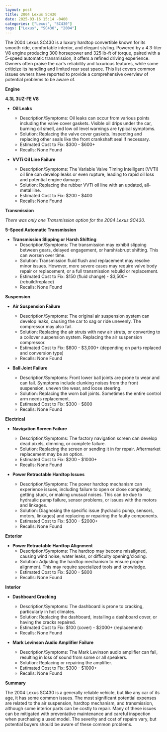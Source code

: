 ```yaml
---
layout: post
title: 2004 Lexus SC430
date: 2025-03-16 15:14 -0400
categories: ["Lexus", "SC430"]
tags: ["Lexus", "SC430", "2004"]
---
```

The 2004 Lexus SC430 is a luxury hardtop convertible known for its smooth ride, comfortable interior, and elegant styling. Powered by a 4.3-liter V8 engine producing 300 horsepower and 325 lb-ft of torque, paired with a 5-speed automatic transmission, it offers a refined driving experience. Owners often praise the car's reliability and luxurious features, while some criticize its handling and limited rear seat space. This list covers common issues owners have reported to provide a comprehensive overview of potential problems to be aware of.

**Engine**

**4.3L 3UZ-FE V8**

*   **Oil Leaks**
    *   Description/Symptoms: Oil leaks can occur from various points including the valve cover gaskets. Visible oil drips under the car, burning oil smell, and low oil level warnings are typical symptoms.
    *   Solution: Replacing the valve cover gaskets. Inspecting and replacing other seals like the front crankshaft seal if necessary.
    *   Estimated Cost to Fix: $300 - $600+
    *   Recalls: None Found

*   **VVTi Oil Line Failure**
    *   Description/Symptoms: The Variable Valve Timing Intelligent (VVTi) oil line can develop leaks or even rupture, leading to rapid oil loss and potential engine damage.
    *   Solution: Replacing the rubber VVTi oil line with an updated, all-metal line.
    *   Estimated Cost to Fix: $200 - $400
    *   Recalls: None Found

**Transmission**

*There was only one Transmission option for the 2004 Lexus SC430.*

**5-Speed Automatic Transmission**

*   **Transmission Slipping or Harsh Shifting**
    *   Description/Symptoms: The transmission may exhibit slipping between gears, delayed engagement, or harsh/abrupt shifting. This can worsen over time.
    *   Solution: Transmission fluid flush and replacement may resolve minor issues. However, more severe cases may require valve body repair or replacement, or a full transmission rebuild or replacement.
    *   Estimated Cost to Fix: $150 (fluid change) - $3,500+ (rebuild/replace)
    *   Recalls: None Found

**Suspension**

*   **Air Suspension Failure**
    *   Description/Symptoms: The original air suspension system can develop leaks, causing the car to sag or ride unevenly. The compressor may also fail.
    *   Solution: Replacing the air struts with new air struts, or converting to a coilover suspension system. Replacing the air suspension compressor.
    *   Estimated Cost to Fix: $800 - $3,000+ (depending on parts replaced and conversion type)
    *   Recalls: None Found

*   **Ball Joint Failure**
    *   Description/Symptoms: Front lower ball joints are prone to wear and can fail. Symptoms include clunking noises from the front suspension, uneven tire wear, and loose steering.
    *   Solution: Replacing the worn ball joints. Sometimes the entire control arm needs replacement.
    *   Estimated Cost to Fix: $300 - $800
    *   Recalls: None Found

**Electrical**

*   **Navigation Screen Failure**
    *   Description/Symptoms: The factory navigation screen can develop dead pixels, dimming, or complete failure.
    *   Solution: Replacing the screen or sending it in for repair. Aftermarket replacement may be an option.
    *   Estimated Cost to Fix: $200 - $1000+
    *   Recalls: None Found

*   **Power Retractable Hardtop Issues**
    *   Description/Symptoms: The power hardtop mechanism can experience issues, including failure to open or close completely, getting stuck, or making unusual noises. This can be due to hydraulic pump failure, sensor problems, or issues with the motors and linkages.
    *   Solution: Diagnosing the specific issue (hydraulic pump, sensors, motors, linkages) and replacing or repairing the faulty components.
    *   Estimated Cost to Fix: $300 - $2000+
    *   Recalls: None Found

**Exterior**

*   **Power Retractable Hardtop Alignment**
    *   Description/Symptoms: The hardtop may become misaligned, causing wind noise, water leaks, or difficulty opening/closing.
    *   Solution: Adjusting the hardtop mechanism to ensure proper alignment. This may require specialized tools and knowledge.
    *   Estimated Cost to Fix: $200 - $800
    *   Recalls: None Found

**Interior**

*   **Dashboard Cracking**
    *   Description/Symptoms: The dashboard is prone to cracking, particularly in hot climates.
    *   Solution: Replacing the dashboard, installing a dashboard cover, or having the cracks repaired.
    *   Estimated Cost to Fix: $100 (cover) - $2000+ (replacement)
    *   Recalls: None Found

*   **Mark Levinson Audio Amplifier Failure**
    *   Description/Symptoms: The Mark Levinson audio amplifier can fail, resulting in loss of sound from some or all speakers.
    *   Solution: Replacing or repairing the amplifier.
    *   Estimated Cost to Fix: $300 - $1000+
    *   Recalls: None Found

**Summary**

The 2004 Lexus SC430 is a generally reliable vehicle, but like any car of its age, it has some common issues. The most significant potential expenses are related to the air suspension, hardtop mechanism, and transmission, although some interior parts can be costly to repair. Many of these issues can be mitigated with preventative maintenance and careful inspection when purchasing a used model. The severity and cost of repairs vary, but potential buyers should be aware of these common problems.

